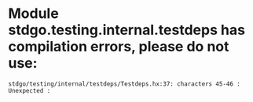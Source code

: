# Module stdgo.testing.internal.testdeps has compilation errors, please do not use:
```
stdgo/testing/internal/testdeps/Testdeps.hx:37: characters 45-46 : Unexpected :

```

